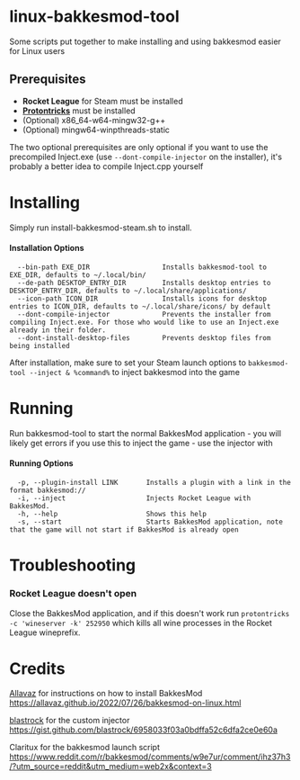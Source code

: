 # linux-bakkesmod-tool
Some scripts put together to make installing and using bakkesmod easier for Linux users

## Prerequisites
- **Rocket League** for Steam must be installed
- **[Protontricks](https://github.com/Matoking/protontricks)** must be installed 
- (Optional) x86_64-w64-mingw32-g++ 
- (Optional) mingw64-winpthreads-static

The two optional prerequisites are only optional if you want to use the precompiled Inject.exe (use `--dont-compile-injector` on the installer), it's probably a better idea to compile Inject.cpp yourself
# Installing
Simply run install-bakkesmod-steam.sh to install. 
#### Installation Options
```
  --bin-path EXE_DIR                  Installs bakkesmod-tool to EXE_DIR, defaults to ~/.local/bin/ 
  --de-path DESKTOP_ENTRY_DIR         Installs desktop entries to DESKTOP_ENTRY_DIR, defaults to ~/.local/share/applications/
  --icon-path ICON_DIR                Installs icons for desktop entries to ICON_DIR, defaults to ~/.local/share/icons/ by default
  --dont-compile-injector             Prevents the installer from compiling Inject.exe. For those who would like to use an Inject.exe already in their folder.
  --dont-install-desktop-files        Prevents desktop files from being installed
```
After installation, make sure to set your Steam launch options to `bakkesmod-tool --inject & %command%` to inject bakkesmod into the game
# Running
Run bakkesmod-tool to start the normal BakkesMod application - you will likely get errors if you use this to inject the game - use the injector with 
#### Running Options
```
  -p, --plugin-install LINK       Installs a plugin with a link in the format bakkesmod://
  -i, --inject                    Injects Rocket League with BakkesMod. 
  -h, --help                      Shows this help 
  -s, --start                     Starts BakkesMod application, note that the game will not start if BakkesMod is already open
```
# Troubleshooting
### Rocket League doesn't open
Close the BakkesMod application, and if this doesn't work run `protontricks -c 'wineserver -k' 252950` which kills all wine processes in the Rocket League wineprefix.

# Credits

[Allavaz](https://gist.github.com/allavaz) for instructions on how to install BakkesMod https://allavaz.github.io/2022/07/26/bakkesmod-on-linux.html

[blastrock](https://gist.github.com/blastrock) for the custom injector https://gist.github.com/blastrock/6958033f03a0bdffa52c6dfa2ce0e60a

Claritux for the bakkesmod launch script https://www.reddit.com/r/bakkesmod/comments/w9e7ur/comment/ihz37h3/?utm_source=reddit&utm_medium=web2x&context=3

